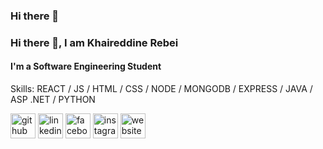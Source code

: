 ### Hi there 👋

### Hi there 👋, I am Khaireddine Rebei
#### I'm a Software Engineering Student

Skills: REACT / JS / HTML / CSS / NODE / MONGODB / EXPRESS / JAVA / ASP .NET / PYTHON


[<img src='https://cdn.jsdelivr.net/npm/simple-icons@3.0.1/icons/github.svg' alt='github' height='40'>](https://github.com/khaireddinee)  [<img src='https://cdn.jsdelivr.net/npm/simple-icons@3.0.1/icons/linkedin.svg' alt='linkedin' height='40'>](https://www.linkedin.com/in/khaireddine-rebei-063392237/)  [<img src='https://cdn.jsdelivr.net/npm/simple-icons@3.0.1/icons/facebook.svg' alt='facebook' height='40'>](https://www.facebook.com/khaireddine.rebei)  [<img src='https://cdn.jsdelivr.net/npm/simple-icons@3.0.1/icons/instagram.svg' alt='instagram' height='40'>](https://www.instagram.com/khaireddine_rebei/)  [<img src='https://cdn.jsdelivr.net/npm/simple-icons@3.0.1/icons/icloud.svg' alt='website' height='40'>](https://khaireddinerebei.me)  


